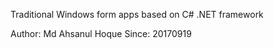 

Traditional Windows form apps based on C# .NET framework

Author: Md Ahsanul Hoque
Since: 20170919